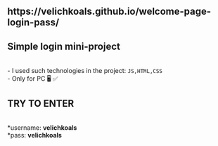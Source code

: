 <h2>https://velichkoals.github.io/welcome-page-login-pass/</h2>
<h2>Simple login mini-project</h2> <br>
- I used such technologies in the project: <code>JS,HTML,CSS</code> <br>
- Only for PC 🖥 ✅<br>
<h2>TRY TO ENTER</h2> <br>
*username: <strong>velichkoals</strong> <br>
*pass: <strong>velichkoals</strong> <br>
